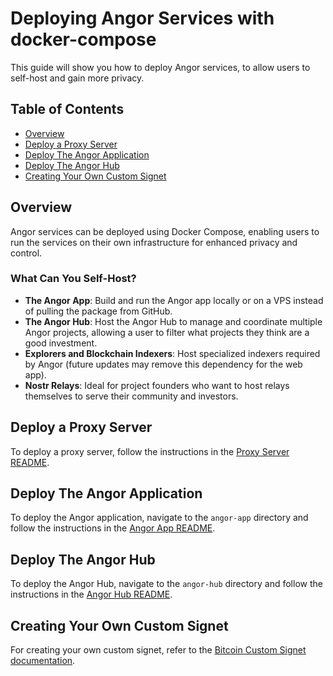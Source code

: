 # Deploying Angor Services with docker-compose

This guide will show you how to deploy Angor services, to allow users to self-host and gain more privacy.

## Table of Contents
- [Overview](#overview)
- [Deploy a Proxy Server](#deploy-a-proxy-server)
- [Deploy The Angor Application](#deploy-the-angor-application)
- [Deploy The Angor Hub](#deploy-the-angor-hub)
- [Creating Your Own Custom Signet](#creating-your-own-custom-signet)

## Overview

Angor services can be deployed using Docker Compose, enabling users to run the services on their own infrastructure for enhanced privacy and control.

### What Can You Self-Host?
- **The Angor App**: Build and run the Angor app locally or on a VPS instead of pulling the package from GitHub.
- **The Angor Hub**: Host the Angor Hub to manage and coordinate multiple Angor projects, allowing a user to filter what projects they think are a good investment.
- **Explorers and Blockchain Indexers**: Host specialized indexers required by Angor (future updates may remove this dependency for the web app).
- **Nostr Relays**: Ideal for project founders who want to host relays themselves to serve their community and investors.

## Deploy a Proxy Server

To deploy a proxy server, follow the instructions in the [Proxy Server README](/proxy/readme.md).

## Deploy The Angor Application

To deploy the Angor application, navigate to the `angor-app` directory and follow the instructions in the [Angor App README](/angor-app/readme.md).

## Deploy The Angor Hub

To deploy the Angor Hub, navigate to the `angor-hub` directory and follow the instructions in the [Angor Hub README](/angor-hub/readme.md).

## Creating Your Own Custom Signet

For creating your own custom signet, refer to the [Bitcoin Custom Signet documentation](https://github.com/block-core/bitcoin-custom-signet).
